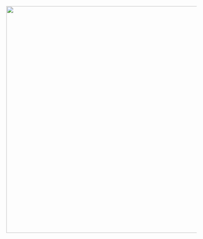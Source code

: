 <a href="https://wakatime.com/share/@jultty/77295625-5cd1-4163-a870-85a2f563e264.png"><img src="https://wakatime.com/share/@jultty/77295625-5cd1-4163-a870-85a2f563e264.png" width=600></a>
